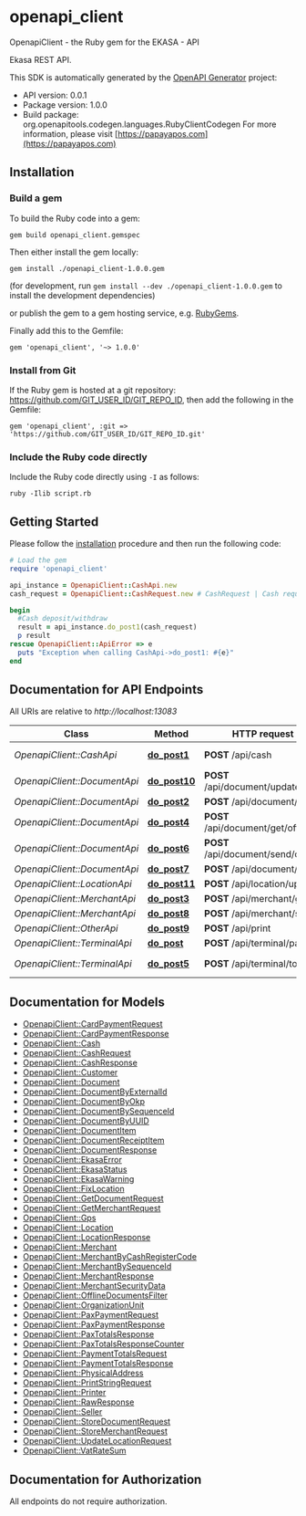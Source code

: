 # openapi_client

OpenapiClient - the Ruby gem for the EKASA - API

Ekasa REST API.

This SDK is automatically generated by the [OpenAPI Generator](https://openapi-generator.tech) project:

- API version: 0.0.1
- Package version: 1.0.0
- Build package: org.openapitools.codegen.languages.RubyClientCodegen
For more information, please visit [https://papayapos.com](https://papayapos.com)

## Installation

### Build a gem

To build the Ruby code into a gem:

```shell
gem build openapi_client.gemspec
```

Then either install the gem locally:

```shell
gem install ./openapi_client-1.0.0.gem
```

(for development, run `gem install --dev ./openapi_client-1.0.0.gem` to install the development dependencies)

or publish the gem to a gem hosting service, e.g. [RubyGems](https://rubygems.org/).

Finally add this to the Gemfile:

    gem 'openapi_client', '~> 1.0.0'

### Install from Git

If the Ruby gem is hosted at a git repository: https://github.com/GIT_USER_ID/GIT_REPO_ID, then add the following in the Gemfile:

    gem 'openapi_client', :git => 'https://github.com/GIT_USER_ID/GIT_REPO_ID.git'

### Include the Ruby code directly

Include the Ruby code directly using `-I` as follows:

```shell
ruby -Ilib script.rb
```

## Getting Started

Please follow the [installation](#installation) procedure and then run the following code:

```ruby
# Load the gem
require 'openapi_client'

api_instance = OpenapiClient::CashApi.new
cash_request = OpenapiClient::CashRequest.new # CashRequest | Cash request

begin
  #Cash deposit/withdraw
  result = api_instance.do_post1(cash_request)
  p result
rescue OpenapiClient::ApiError => e
  puts "Exception when calling CashApi->do_post1: #{e}"
end

```

## Documentation for API Endpoints

All URIs are relative to *http://localhost:13083*

Class | Method | HTTP request | Description
------------ | ------------- | ------------- | -------------
*OpenapiClient::CashApi* | [**do_post1**](docs/CashApi.md#do_post1) | **POST** /api/cash | Cash deposit/withdraw
*OpenapiClient::DocumentApi* | [**do_post10**](docs/DocumentApi.md#do_post10) | **POST** /api/document/update | Update broken document
*OpenapiClient::DocumentApi* | [**do_post2**](docs/DocumentApi.md#do_post2) | **POST** /api/document/get | Get document
*OpenapiClient::DocumentApi* | [**do_post4**](docs/DocumentApi.md#do_post4) | **POST** /api/document/get/offline | Get offline documents
*OpenapiClient::DocumentApi* | [**do_post6**](docs/DocumentApi.md#do_post6) | **POST** /api/document/send/offline | Send offline requests
*OpenapiClient::DocumentApi* | [**do_post7**](docs/DocumentApi.md#do_post7) | **POST** /api/document/store | Store document
*OpenapiClient::LocationApi* | [**do_post11**](docs/LocationApi.md#do_post11) | **POST** /api/location/update | Update location
*OpenapiClient::MerchantApi* | [**do_post3**](docs/MerchantApi.md#do_post3) | **POST** /api/merchant/get | Get merchant
*OpenapiClient::MerchantApi* | [**do_post8**](docs/MerchantApi.md#do_post8) | **POST** /api/merchant/store | Store merchant
*OpenapiClient::OtherApi* | [**do_post9**](docs/OtherApi.md#do_post9) | **POST** /api/print | Print string
*OpenapiClient::TerminalApi* | [**do_post**](docs/TerminalApi.md#do_post) | **POST** /api/terminal/pay | Card payment
*OpenapiClient::TerminalApi* | [**do_post5**](docs/TerminalApi.md#do_post5) | **POST** /api/terminal/totals | Terminal totals report


## Documentation for Models

 - [OpenapiClient::CardPaymentRequest](docs/CardPaymentRequest.md)
 - [OpenapiClient::CardPaymentResponse](docs/CardPaymentResponse.md)
 - [OpenapiClient::Cash](docs/Cash.md)
 - [OpenapiClient::CashRequest](docs/CashRequest.md)
 - [OpenapiClient::CashResponse](docs/CashResponse.md)
 - [OpenapiClient::Customer](docs/Customer.md)
 - [OpenapiClient::Document](docs/Document.md)
 - [OpenapiClient::DocumentByExternalId](docs/DocumentByExternalId.md)
 - [OpenapiClient::DocumentByOkp](docs/DocumentByOkp.md)
 - [OpenapiClient::DocumentBySequenceId](docs/DocumentBySequenceId.md)
 - [OpenapiClient::DocumentByUUID](docs/DocumentByUUID.md)
 - [OpenapiClient::DocumentItem](docs/DocumentItem.md)
 - [OpenapiClient::DocumentReceiptItem](docs/DocumentReceiptItem.md)
 - [OpenapiClient::DocumentResponse](docs/DocumentResponse.md)
 - [OpenapiClient::EkasaError](docs/EkasaError.md)
 - [OpenapiClient::EkasaStatus](docs/EkasaStatus.md)
 - [OpenapiClient::EkasaWarning](docs/EkasaWarning.md)
 - [OpenapiClient::FixLocation](docs/FixLocation.md)
 - [OpenapiClient::GetDocumentRequest](docs/GetDocumentRequest.md)
 - [OpenapiClient::GetMerchantRequest](docs/GetMerchantRequest.md)
 - [OpenapiClient::Gps](docs/Gps.md)
 - [OpenapiClient::Location](docs/Location.md)
 - [OpenapiClient::LocationResponse](docs/LocationResponse.md)
 - [OpenapiClient::Merchant](docs/Merchant.md)
 - [OpenapiClient::MerchantByCashRegisterCode](docs/MerchantByCashRegisterCode.md)
 - [OpenapiClient::MerchantBySequenceId](docs/MerchantBySequenceId.md)
 - [OpenapiClient::MerchantResponse](docs/MerchantResponse.md)
 - [OpenapiClient::MerchantSecurityData](docs/MerchantSecurityData.md)
 - [OpenapiClient::OfflineDocumentsFilter](docs/OfflineDocumentsFilter.md)
 - [OpenapiClient::OrganizationUnit](docs/OrganizationUnit.md)
 - [OpenapiClient::PaxPaymentRequest](docs/PaxPaymentRequest.md)
 - [OpenapiClient::PaxPaymentResponse](docs/PaxPaymentResponse.md)
 - [OpenapiClient::PaxTotalsResponse](docs/PaxTotalsResponse.md)
 - [OpenapiClient::PaxTotalsResponseCounter](docs/PaxTotalsResponseCounter.md)
 - [OpenapiClient::PaymentTotalsRequest](docs/PaymentTotalsRequest.md)
 - [OpenapiClient::PaymentTotalsResponse](docs/PaymentTotalsResponse.md)
 - [OpenapiClient::PhysicalAddress](docs/PhysicalAddress.md)
 - [OpenapiClient::PrintStringRequest](docs/PrintStringRequest.md)
 - [OpenapiClient::Printer](docs/Printer.md)
 - [OpenapiClient::RawResponse](docs/RawResponse.md)
 - [OpenapiClient::Seller](docs/Seller.md)
 - [OpenapiClient::StoreDocumentRequest](docs/StoreDocumentRequest.md)
 - [OpenapiClient::StoreMerchantRequest](docs/StoreMerchantRequest.md)
 - [OpenapiClient::UpdateLocationRequest](docs/UpdateLocationRequest.md)
 - [OpenapiClient::VatRateSum](docs/VatRateSum.md)


## Documentation for Authorization

 All endpoints do not require authorization.

